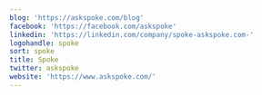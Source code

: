 ```yaml
---
blog: 'https://askspoke.com/blog'
facebook: 'https://facebook.com/askspoke'
linkedin: 'https://linkedin.com/company/spoke-askspoke.com-'
logohandle: spoke
sort: spoke
title: Spoke
twitter: askspoke
website: 'https://www.askspoke.com/'
---
```

